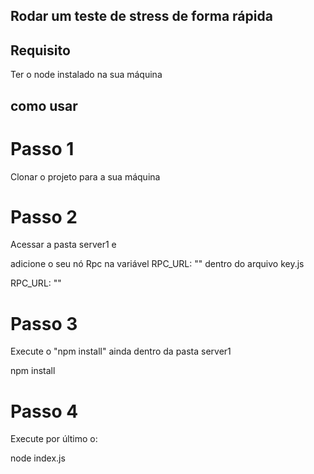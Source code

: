 ## Rodar um teste de stress de forma rápida

## Requisito 

Ter o node instalado na sua máquina



## como usar

# Passo 1 

Clonar o projeto para a sua máquina


# Passo 2

Acessar a pasta server1 e 

adicione o seu nó Rpc na variável RPC_URL: "" dentro do arquivo key.js

RPC_URL: ""

# Passo 3


Execute o "npm install" ainda dentro da pasta server1

npm install

# Passo 4 

Execute por último o:

node index.js

